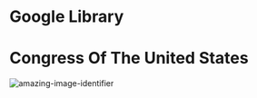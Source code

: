 # Google Library
# Congress Of The United States
![amazing-image-identifier](https://books.google.com.ph/books/content?id=ehhLAQAAMAAJ&pg=PA5&img=1&zoom=3&hl=en&sig=ACfU3U1YNegkhdHYMH6DR95mw5M7KHMcAw&w=128)
